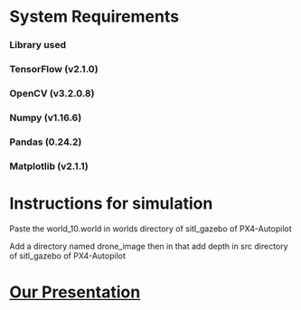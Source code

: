 # System Requirements
<h3>Library used</h3>
<h3>TensorFlow (v2.1.0)</h3>
<h3>OpenCV (v3.2.0.8)</h3>
<h3>Numpy (v1.16.6)</h3>
<h3>Pandas (0.24.2)</h3>
<h3>Matplotlib (v2.1.1)</h3>

<h1>Instructions for simulation</h1>
<p>Paste the world_10.world in worlds directory of sitl_gazebo of PX4-Autopilot</p>
<p>Add a directory named drone_image then in that add depth in src directory of sitl_gazebo of PX4-Autopilot</p>
<p></p>

<a href="https://docs.google.com/presentation/d/15ZFNUwxWwzRH9L-zOB1zeDnMaY8qdxDAZGL8I5dpGo8/edit#slide=id.gce72c71d58_0_130"><h1>Our Presentation</h1></a>
